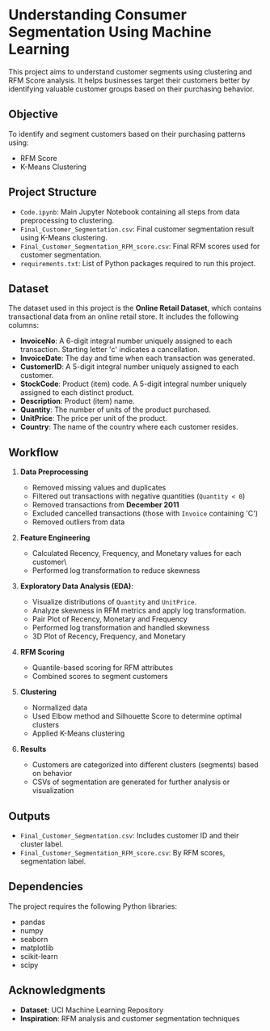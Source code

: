 # Understanding Consumer Segmentation Using Machine Learning

This project aims to understand customer segments using clustering and RFM Score analysis. It helps businesses target their customers better by identifying valuable customer groups based on their purchasing behavior.

## Objective

To identify and segment customers based on their purchasing patterns using:
- RFM Score
- K-Means Clustering

## Project Structure

- `Code.ipynb`: Main Jupyter Notebook containing all steps from data preprocessing to clustering.
- `Final_Customer_Segmentation.csv`: Final customer segmentation result using K-Means clustering.
- `Final_Customer_Segmentation_RFM_score.csv`: Final RFM scores used for customer segmentation.
- `requirements.txt`: List of Python packages required to run this project.

## Dataset
The dataset used in this project is the **Online Retail Dataset**, which contains transactional data from an online retail store. It includes the following columns:
- **InvoiceNo**: A 6-digit integral number uniquely assigned to each transaction. Starting letter 'c' indicates a cancellation.
- **InvoiceDate**: The day and time when each transaction was generated.
- **CustomerID**: A 5-digit integral number uniquely assigned to each customer.
- **StockCode**: Product (item) code. A 5-digit integral number uniquely assigned to each distinct product.
- **Description**: Product (item) name.
- **Quantity**: The number of units of the product purchased.
- **UnitPrice**: The price per unit of the product.
- **Country**: The name of the country where each customer resides.

##  Workflow

1. **Data Preprocessing**
   - Removed missing values and duplicates
   - Filtered out transactions with negative quantities (`Quantity < 0`)
   - Removed transactions from **December 2011**
   - Excluded cancelled transactions (those with `Invoice` containing 'C')
   - Removed outliers from data

2. **Feature Engineering**
   - Calculated Recency, Frequency, and Monetary values for each customer\
   - Performed log transformation to reduce skewness
  
3. **Exploratory Data Analysis (EDA)**:
   - Visualize distributions of `Quantity` and `UnitPrice`.
   - Analyze skewness in RFM metrics and apply log transformation.
   - Pair Plot of Recency, Monetary and Frequency
   - Performed log transformation and handled skewness
   - 3D Plot of Recency, Frequency, and Monetary

4. **RFM Scoring**
   - Quantile-based scoring for RFM attributes
   - Combined scores to segment customers

5. **Clustering**
   - Normalized data
   - Used Elbow method and Silhouette Score to determine optimal clusters
   - Applied K-Means clustering

6. **Results**
   - Customers are categorized into different clusters (segments) based on behavior
   - CSVs of segmentation are generated for further analysis or visualization

## Outputs

- `Final_Customer_Segmentation.csv`: Includes customer ID and their cluster label.
- `Final_Customer_Segmentation_RFM_score.csv`: By RFM scores, segmentation label.

## Dependencies
The project requires the following Python libraries:

- pandas
- numpy
- seaborn
- matplotlib
- scikit-learn
- scipy

## Acknowledgments
- **Dataset**: UCI Machine Learning Repository
- **Inspiration**: RFM analysis and customer segmentation techniques


